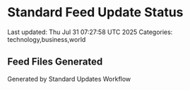 # Standard Feed Update Status
Last updated: Thu Jul 31 07:27:58 UTC 2025
Categories: technology,business,world

## Feed Files Generated

Generated by Standard Updates Workflow
